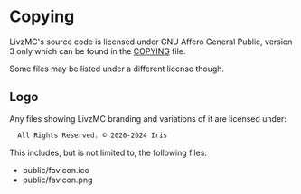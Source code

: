 # Copying

LivzMC's source code is licensed under GNU Affero General Public, version 3 only which can be found in the [COPYING](COPYING.md) file.

Some files may be listed under a different license though.

## Logo

Any files showing LivzMC branding and variations of it are licensed under:

```txt
  All Rights Reserved. © 2020-2024 Iris
```

This includes, but is not limited to, the following files:

- public/favicon.ico
- public/favicon.png
